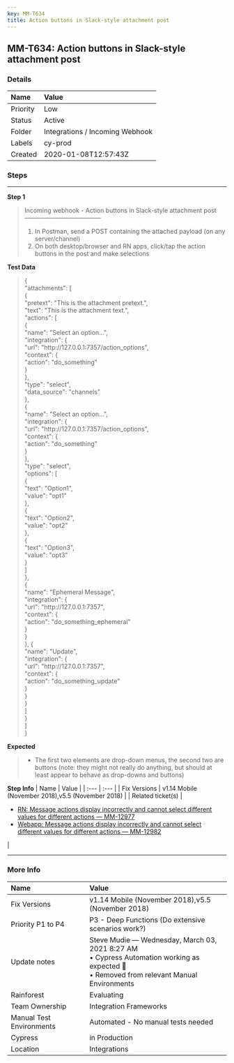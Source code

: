 ```yaml
---
key: MM-T634
title: Action buttons in Slack-style attachment post
---
```


## MM-T634: Action buttons in Slack-style attachment post

### Details

| Name     | Value                           |
| :------- | :------------------------------ |
| Priority | Low                             |
| Status   | Active                          |
| Folder   | Integrations / Incoming Webhook |
| Labels   | cy-prod                         |
| Created  | 2020-01-08T12:57:43Z            |

### Steps

<hr/>

**Step 1**

> <article>Incoming webhook - Action buttons in Slack-style attachment post<br>–––––––––––––––––––––––––<ol><li>In Postman, send a POST containing the attached payload (on any server/channel)</li><li>On both desktop/browser and RN apps, click/tap the action buttons in the post and make selections</li></ol></article>

**Test Data**

> <article>{<br>"attachments": [<br>{<br>"pretext": "This is the attachment pretext.",<br>"text": "This is the attachment text.",<br>"actions": [<br>{<br>"name": "Select an option...",<br>"integration": {<br>"url": "http://127.0.0.1:7357/action_options",<br>"context": {<br>"action": "do_something"<br>}<br>},<br>"type": "select",<br>"data_source": "channels"<br>},<br>{<br>"name": "Select an option...",<br>"integration": {<br>"url": "http://127.0.0.1:7357/action_options",<br>"context": {<br>"action": "do_something"<br>}<br>},<br>"type": "select",<br>"options": [<br>{<br>"text": "Option1",<br>"value": "opt1"<br>},<br>{<br>"text": "Option2",<br>"value": "opt2"<br>},<br>{<br>"text": "Option3",<br>"value": "opt3"<br>}<br>]<br>},<br>{<br>"name": "Ephemeral Message",<br>"integration": {<br>"url": "http://127.0.0.1:7357",<br>"context": {<br>"action": "do_something_ephemeral"<br>}<br>}<br>}, {<br>"name": "Update",<br>"integration": {<br>"url": "http://127.0.0.1:7357",<br>"context": {<br>"action": "do_something_update"<br>}<br>}<br>}<br>]<br>}<br>]<br>}</article>

**Expected**

> <article><ul><li>The first two elements are drop-down menus, the second two are buttons (note: they might not really do anything, but should at least appear to behave as drop-downs and buttons)</li></ul></article>

**Step Info**
| Name | Value |
| :--- | :--- |
| Fix Versions | v1.14 Mobile (November 2018),v5.5 (November 2018) |
| Related ticket(s) | <ul><li><a href="https://mattermost.atlassian.net/browse/MM-12977">RN: Message actions display incorrectly and cannot select different values for different actions — MM-12977</a></li><li><a href="https://mattermost.atlassian.net/browse/MM-12982">Webapp: Message actions display incorrectly and cannot select different values for different actions — MM-12982</a></li></ul> |

<hr/>

### More Info

| Name                     | Value                                                                                                                                             |
| :----------------------- | :------------------------------------------------------------------------------------------------------------------------------------------------ |
| Fix Versions             | v1.14 Mobile (November 2018),v5.5 (November 2018)                                                                                                 |
| Priority P1 to P4        | P3 - Deep Functions (Do extensive scenarios work?)                                                                                                |
| Update notes             | Steve Mudie — Wednesday, March 03, 2021 8:27 AM<br>•&nbsp;Cypress Automation working as expected 🎉<br>• Removed from relevant Manual Environments |
| Rainforest               | Evaluating                                                                                                                                        |
| Team Ownership           | Integration Frameworks                                                                                                                            |
| Manual Test Environments | Automated - No manual tests needed                                                                                                                |
| Cypress                  | in Production                                                                                                                                     |
| Location                 | Integrations                                                                                                                                      |
